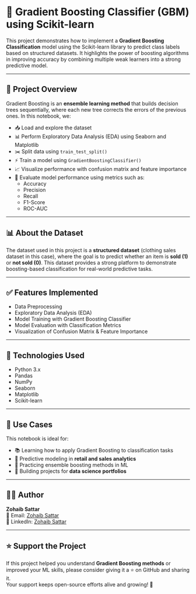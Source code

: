 # 🎯 Gradient Boosting Classifier (GBM) using Scikit-learn

This project demonstrates how to implement a **Gradient Boosting Classification** model using the Scikit-learn library to predict class labels based on structured datasets. It highlights the power of boosting algorithms in improving accuracy by combining multiple weak learners into a strong predictive model.

---

## 📘 Project Overview
Gradient Boosting is an **ensemble learning method** that builds decision trees sequentially, where each new tree corrects the errors of the previous ones. In this notebook, we:

- 📥 Load and explore the dataset  
- 📊 Perform Exploratory Data Analysis (EDA) using Seaborn and Matplotlib  
- ✂️ Split data using `train_test_split()`  
- ⚡ Train a model using `GradientBoostingClassifier()`  
- 📈 Visualize performance with confusion matrix and feature importance  
- 📏 Evaluate model performance using metrics such as:  
  - Accuracy  
  - Precision  
  - Recall  
  - F1-Score  
  - ROC-AUC  

---

## 📊 About the Dataset
The dataset used in this project is a **structured dataset** (clothing sales dataset in this case), where the goal is to predict whether an item is **sold (1)** or **not sold (0)**. This dataset provides a strong platform to demonstrate boosting-based classification for real-world predictive tasks.

---

## ✅ Features Implemented
- Data Preprocessing  
- Exploratory Data Analysis (EDA)  
- Model Training with Gradient Boosting Classifier  
- Model Evaluation with Classification Metrics  
- Visualization of Confusion Matrix & Feature Importance  

---

## 🧪 Technologies Used
- Python 3.x  
- Pandas  
- NumPy  
- Seaborn  
- Matplotlib  
- Scikit-learn  

---

## 📂 Use Cases
This notebook is ideal for:

- 📚 Learning how to apply Gradient Boosting to classification tasks  
- 💼 Predictive modeling in **retail and sales analytics**  
- 🧠 Practicing ensemble boosting methods in ML  
- 🧳 Building projects for **data science portfolios**  

---

## 👨‍💻 Author
**Zohaib Sattar**  
📧 Email: [Zohaib Sattar](mailto:zabizubi86@gmail.com)  
🔗 LinkedIn: [Zohaib Sattar](https://www.linkedin.com/in/zohaib-sattar)  

---

## ⭐️ Support the Project
If this project helped you understand **Gradient Boosting methods** or improved your ML skills, please consider giving it a ⭐ on GitHub and sharing it.  
Your support keeps open-source efforts alive and growing! 🚀
